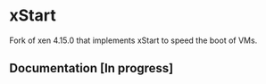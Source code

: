 # xStart

Fork of xen 4.15.0 that implements xStart to speed the boot of VMs.

## Documentation [In progress]
